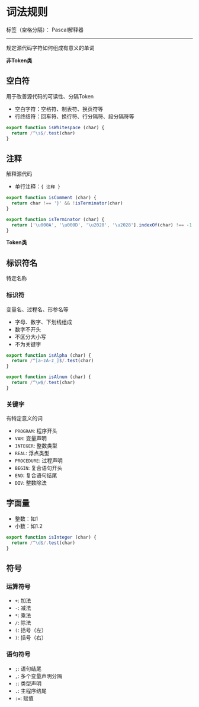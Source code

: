 # 词法规则

标签（空格分隔）： Pascal解释器

---

规定源代码字符如何组成有意义的单词

**非Token类**

## 空白符

用于改善源代码的可读性、分隔Token

* 空白字符：空格符、制表符、换页符等
* 行终结符：回车符、换行符、行分隔符、段分隔符等

```javascript
export function isWhitespace (char) {
  return /^\s$/.test(char)
}
```

## 注释

解释源代码

* 单行注释：`{ 注释 }`

```javascript
export function isComment (char) {
  return char !== '}' && !isTerminator(char)
}

export function isTerminator (char) {
  return ['\u000A', '\u000D', '\u2028', '\u2028'].indexOf(char) !== -1
}
```

**Token类**

## 标识符名

特定名称

### 标识符

变量名、过程名、形参名等

* 字母、数字、下划线组成
* 数字不开头
* 不区分大小写
* 不为关键字

```javascript
export function isAlpha (char) {
  return /^[a-zA-z_]$/.test(char)
}

export function isAlnum (char) {
  return /^\w$/.test(char)
}
```

### 关键字

有特定意义的词

* `PROGRAM`: 程序开头
* `VAR`: 变量声明
* `INTEGER`: 整数类型
* `REAL`: 浮点类型
* `PROCEDURE`: 过程声明
* `BEGIN`: 复合语句开头
* `END`: 复合语句结尾
* `DIV`: 整数除法

## 字面量

* 整数：如1
* 小数：如1.2

```javascript
export function isInteger (char) {
  return /^\d$/.test(char)
}
```

## 符号

### 运算符号

* `+`: 加法
* `-`: 减法
* `*`: 乘法
* `/`: 除法
* `(`: 括号（左）
* `)`: 括号（右）

### 语句符号

* `;`: 语句结尾
* `,`: 多个变量声明分隔
* `:`: 类型声明
* `.`: 主程序结尾
* `:=`: 赋值
